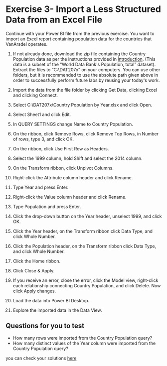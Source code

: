 # Exercise 3- Import a Less Structured Data from an Excel File

Continue with your Power BI file from the previous exercise. You want to import an Excel report containing population data for the countries that VanArsdel operates.

1. If not already done, download the zip file containing the Country Population data as per the instructions provided in [introduction](https://github.com/BDO-Australia/MunchAndCrunch/blob/master/Session2/1.%20Lab%20Introduction.md). (This data is a subset of the “World Data Bank's Population, total” dataset). Extract the files to “C:\DAT207x” on your computers. You can use other folders, but it is recommended to use the absolute path given above in order to successfully perform future labs by reusing your today's work. 

2. Import the data from the file folder by clicking Get Data, clicking Excel and clicking Connect.

3. Select C:\DAT207x\Country Population by Year.xlsx and click Open.

4. Select Sheet1 and click Edit.

5. In QUERY SETTINGS change Name to Country Population.

6. On the ribbon, click Remove Rows, click Remove Top Rows, in Number of rows, type 3, and click OK.

7. On the ribbon, click Use First Row as Headers.

8. Select the 1999 column, hold Shift and select the 2014 column.

9. On the Transform ribbon, click Unpivot Columns.

10. Right-click the Attribute column header and click Rename.

11. Type Year and press Enter.

12. Right-click the Value column header and click Rename.

13. Type Population and press Enter.

14. Click the drop-down button on the Year header, unselect 1999, and click OK.

15. Click the Year header, on the Transform ribbon click Data Type, and click Whole Number.

16. Click the Population header, on the Transform ribbon click Data Type, and click Whole Number.

17. Click the Home ribbon.

18. Click Close & Apply.

19. If you receive an error, close the error, click the Model view, right-click each relationship connecting Country Population, and click Delete. Now click Apply changes.

20. Load the data into Power BI Desktop.

21. Explore the imported data in the Data View.

## Questions for you to test

- How many rows were imported from the Country Population query?
- How many distinct values of the Year column were imported from the Country Population query?


you can check your solutions [here](https://github.com/BDO-Australia/MunchAndCrunch/blob/master/Session2/Solutions.md)